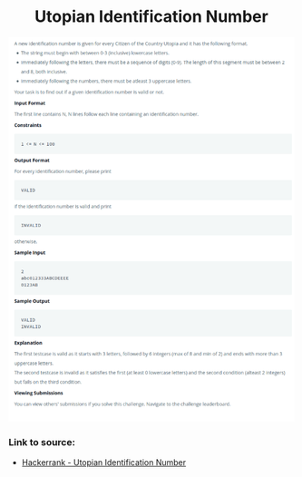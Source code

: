 <h1 align="center">Utopian Identification Number</h1>

![alt text](https://raw.githubusercontent.com/matthew01lokiet/Github-repos-images/main/Other/Regex/V7ID5isE_o.png)

### Link to source: 
- <a href="https://www.hackerrank.com/challenges/utopian-identification-number/problem">Hackerrank - Utopian Identification Number</a>

